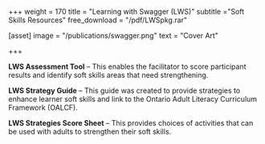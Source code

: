 +++
weight = 170
title = "Learning with Swagger (LWS)"
subtitle ="Soft Skills Resources"
free_download = "/pdf/LWSpkg.rar"

[asset]
  image = "/publications/swagger.png"
  text = "Cover Art"


+++

**LWS Assessment Tool** – This enables the facilitator to score participant results and identify soft skills areas that need strengthening.  
  
**LWS Strategy Guide** – This guide was created to provide strategies to enhance learner soft skills and link to the Ontario Adult Literacy Curriculum Framework (OALCF).  
  
**LWS Strategies Score Sheet** – This provides choices of activities that can be used with adults to strengthen their soft skills.




